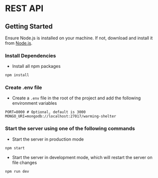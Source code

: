 # REST API

## Getting Started
Ensure Node.js is installed on your machine. If not, download and install it from [Node.js](https://nodejs.org/en/).

### Install Dependencies
- Install all npm packages
```bash
npm install
```

### Create .env file
- Create a `.env` file in the root of the project and add the following environment variables
```env
PORT=8000 # Optional, default is 3000
MONGO_URI=mongodb://localhost:27017/warming-shelter
```

### Start the server using one of the following commands
- Start the server in production mode
```bash
npm start
```

- Start the server in development mode, which will restart the server on file changes
```bash
npm run dev
```